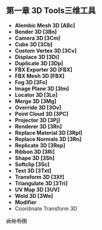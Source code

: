 ## 第一章 3D Tools三维工具

- **Alembic Mesh 3D [ABc]** 
- **Bender 3D [3Bn]** 
- **Camera 3D [3Cm]** 
- **Cube 3D [3Cb]** 
- **Custom Vertex 3D [3Cv]** 
- **Displace 3D [3Di]** 
- **Duplicate 3D [3Dp]** 
- **FBX Exporter 3D [FBX]** 
- **FBX Mesh 3D [FBX]** 
- **Fog 3D [3Fo]** 
- **Image Plane 3D [3Im]** 
- **Locator 3D [3Lo]** 
- **Merge 3D [3Mg]** 
- **Override 3D [3Ov]** 
- **Point Cloud 3D [3PC]** 
- **Projector 3D [3Pj]** 
- **Renderer 3D [3Rn]** 
- **Replace Material 3D [3Rpl]** 
- **Replace Normals 3D [3Rn]** 
- **Replicate 3D [3Rep]** 
- **Ribbon 3D [3Ri]** 
- **Shape 3D [3Sh]** 
- **Softclip [3Sc]** 
- **Text 3D [3Txt]** 
- **Transform 3D [3Xf]** 
- **Triangulate 3D [3Tri]** 
- **UV Map 3D [3UV]** 
- **Weld 3D [3We]** 
- **Modifier** 
- Coordinate Transform 3D 

~~此处有图~~